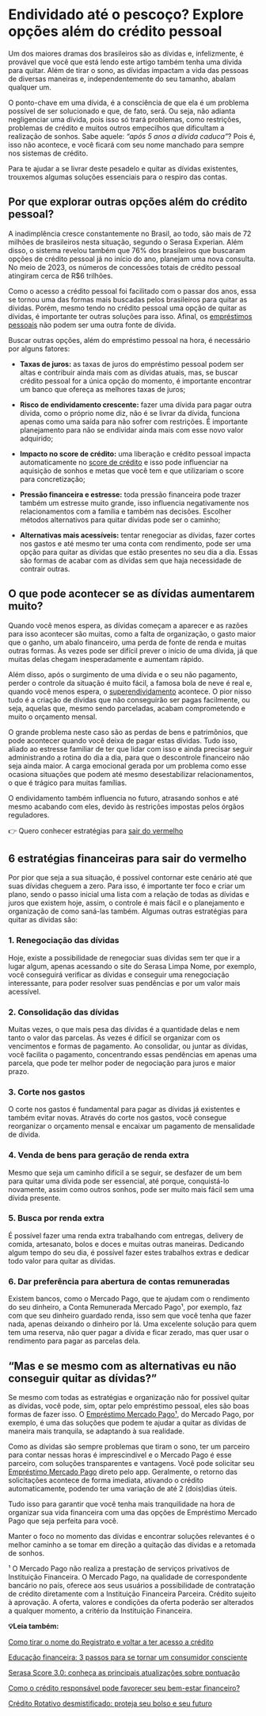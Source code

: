 # Endividado até o pescoço? Explore opções além do crédito pessoal

Um dos maiores dramas dos brasileiros são as dívidas e, infelizmente, é provável que você que está lendo este artigo também tenha uma dívida para quitar. Além de tirar o sono, as dívidas impactam a vida das pessoas de diversas maneiras e, independentemente do seu tamanho, abalam qualquer um.

O ponto-chave em uma dívida, é a consciência de que ela é um problema possível de ser solucionado e que, de fato, será. Ou seja, não adianta negligenciar uma dívida, pois isso só trará problemas, como restrições, problemas de crédito e muitos outros empecilhos que dificultam a realização de sonhos. Sabe aquele: *“após 5 anos a dívida caduca”*? Pois é, isso não acontece, e você ficará com seu nome manchado para sempre nos sistemas de crédito.

Para te ajudar a se livrar deste pesadelo e quitar as dívidas existentes, trouxemos algumas soluções essenciais para o respiro das contas.

## Por que explorar outras opções além do crédito pessoal?

A inadimplência cresce constantemente no Brasil, ao todo, são mais de 72 milhões de brasileiros nesta situação, segundo o Serasa Experian. Além disso, o sistema revelou também que 76% dos brasileiros que buscaram opções de crédito pessoal já no início do ano, planejam uma nova consulta. No meio de 2023, os números de concessões totais de crédito pessoal atingiram cerca de R$6 trilhões.

Como o acesso a crédito pessoal foi facilitado com o passar dos anos, essa se tornou uma das formas mais buscadas pelos brasileiros para quitar as dívidas. Porém, mesmo tendo no crédito pessoal uma opção de quitar as dívidas, é importante ter outras soluções para isso. Afinal, os [empréstimos pessoais](https://meubolso.mercadopago.com.br/emprestimos-pessoais) não podem ser uma outra fonte de dívida.

Buscar outras opções, além do empréstimo pessoal na hora, é necessário por alguns fatores:

- **Taxas de juros:** as taxas de juros do empréstimo pessoal podem ser altas e contribuir ainda mais com as dívidas atuais, mas, se buscar crédito pessoal for a única opção do momento, é importante encontrar um banco que ofereça as melhores taxas de juros;

- **Risco de endividamento crescente:** fazer uma dívida para pagar outra dívida, como o próprio nome diz, não é se livrar da dívida, funciona apenas como uma saída para não sofrer com restrições. É importante planejamento para não se endividar ainda mais com esse novo valor adquirido;

- **Impacto no score de crédito:** uma liberação e crédito pessoal impacta automaticamente no [score de crédito](https://meubolso.mercadopago.com.br/o-que-e-score-de-credito) e isso pode influenciar na aquisição de sonhos e metas que você tem e que utilizariam o score para concretização; 

- **Pressão financeira e estresse:** toda pressão financeira pode trazer também um estresse muito grande, isso influencia negativamente nos relacionamentos com a família e também nas decisões. Escolher métodos alternativos para quitar dívidas pode ser o caminho; 

- **Alternativas mais acessíveis:** tentar renegociar as dívidas, fazer cortes nos gastos e até mesmo ter uma conta com rendimento, pode ser uma opção para quitar as dívidas que estão presentes no seu dia a dia. Essas são formas de acabar com as dívidas sem que haja necessidade de contrair outras.

## 

## O que pode acontecer se as dívidas aumentarem muito?

Quando você menos espera, as dívidas começam a aparecer e as razões para isso acontecer são muitas, como a falta de organização, o gasto maior que o ganho, um abalo financeiro, uma perda de fonte de renda e muitas outras formas. Às vezes pode ser difícil prever o início de uma dívida, já que muitas delas chegam inesperadamente e aumentam rápido.

Além disso, após o surgimento de uma dívida e o seu não pagamento, perder o controle da situação é muito fácil, a famosa bola de neve é real e, quando você menos espera, o [superendividamento](https://meubolso.mercadopago.com.br/o-que-e-superendividamento-e-suas-causas) acontece. O pior nisso tudo é a criação de dívidas que não conseguirão ser pagas facilmente, ou seja, aquelas que, mesmo sendo parceladas, acabam comprometendo e muito o orçamento mensal.

O grande problema neste caso são as perdas de bens e patrimônios, que pode acontecer quando você deixa de pagar estas dívidas. Tudo isso, aliado ao estresse familiar de ter que lidar com isso e ainda precisar seguir administrando a rotina do dia a dia, para que o descontrole financeiro não seja ainda maior. A carga emocional gerada por um problema como esse ocasiona situações que podem até mesmo desestabilizar relacionamentos, o que é trágico para muitas famílias.

O endividamento também influencia no futuro, atrasando sonhos e até mesmo acabando com eles, devido às restrições impostas pelos órgãos reguladores.

👉 Quero conhecer estratégias para [sair do vermelho](https://meubolso.mercadopago.com.br/saia-do-vermelho)

## 6 estratégias financeiras para sair do vermelho

Por pior que seja a sua situação, é possível contornar este cenário até que suas dívidas cheguem a zero. Para isso, é importante ter foco e criar um plano, sendo o passo inicial uma lista com a relação de todas as dívidas e juros que existem hoje, assim, o controle é mais fácil e o planejamento e organização de como saná-las também. Algumas outras estratégias para quitar as dívidas são:

### 1. Renegociação das dívidas

Hoje, existe a possibilidade de renegociar suas dívidas sem ter que ir a lugar algum, apenas acessando o site do Serasa Limpa Nome, por exemplo, você conseguirá verificar as dívidas e conseguir uma renegociação interessante, para poder resolver suas pendências e por um valor mais acessível.

### 2. Consolidação das dívidas

Muitas vezes, o que mais pesa das dívidas é a quantidade delas e nem tanto o valor das parcelas. Às vezes é difícil se organizar com os vencimentos e formas de pagamento. Ao consolidar, ou juntar as dívidas, você facilita o pagamento, concentrando essas pendências em apenas uma parcela, que pode ter melhor poder de negociação para juros e maior prazo.

### 3. Corte nos gastos

O corte nos gastos é fundamental para pagar as dívidas já existentes e também evitar novas. Através do corte nos gastos, você consegue reorganizar o orçamento mensal e encaixar um pagamento de mensalidade de dívida.

### 4. Venda de bens para geração de renda extra

Mesmo que seja um caminho difícil a se seguir, se desfazer de um bem para quitar uma dívida pode ser essencial, até porque, conquistá-lo novamente, assim como outros sonhos, pode ser muito mais fácil sem uma dívida presente.

### 5. Busca por renda extra

É possível fazer uma renda extra trabalhando com entregas, delivery de comida, artesanato, bolos e doces e muitas outras maneiras. Dedicando algum tempo do seu dia, é possível fazer estes trabalhos extras e dedicar todo valor para quitar as dívidas.

### 6. Dar preferência para abertura de contas remuneradas

Existem bancos, como o Mercado Pago, que te ajudam com o rendimento do seu dinheiro, a Conta Remunerada Mercado Pago¹, por exemplo, faz com que seu dinheiro guardado renda, isso sem que você tenha que fazer nada, apenas deixando o dinheiro por lá. Uma excelente solução para quem tem uma reserva, não quer pagar a dívida e ficar zerado, mas quer usar o rendimento para pagar as parcelas dela.

## “Mas e se mesmo com as alternativas eu não conseguir quitar as dívidas?”

Se mesmo com todas as estratégias e organização não for possível quitar as dívidas, você pode, sim, optar pelo empréstimo pessoal, eles são boas formas de fazer isso. O [Empréstimo Mercado Pago¹](https://meubolso.mercadopago.com.br/passo-a-passo-emprestimo-mercado-credito), do Mercado Pago, por exemplo, é uma das soluções que podem te ajudar a quitar as dívidas de maneira mais tranquila, se adaptando à sua realidade.

Como as dívidas são sempre problemas que tiram o sono, ter um parceiro para contar nessas horas é imprescindível e o Mercado Pago é esse parceiro, com soluções transparentes e vantagens. Você pode solicitar seu [Empréstimo Mercado Pago](https://meubolso.mercadopago.com.br/mercado-credito-solucoes-financeiras) direto pelo app. Geralmente, o retorno das solicitações acontece de forma imediata, ativando o crédito automaticamente, podendo ter uma variação de até 2 (dois)dias úteis.

Tudo isso para garantir que você tenha mais tranquilidade na hora de organizar sua vida financeira com uma das opções de Empréstimo Mercado Pago que seja perfeita para você.

Manter o foco no momento das dívidas e encontrar soluções relevantes é o melhor caminho a se tomar em direção a quitação das dívidas e a retomada de sonhos.

¹ O Mercado Pago não realiza a prestação de serviços privativos de Instituição Financeira. O Mercado Pago, na qualidade de correspondente bancário no país, oferece aos seus usuários a possibilidade de contratação de crédito diretamente com a Instituição Financeira Parceira. Crédito sujeito à aprovação. A oferta, valores e condições da oferta poderão ser alterados a qualquer momento, a critério da Instituição Financeira.

**💡Leia também:**

[Como tirar o nome do Registrato e voltar a ter acesso a crédito](https://meubolso.mercadopago.com.br/tirar-o-nome-do-registrato)

[Educação financeira: 3 passos para se tornar um consumidor consciente](https://meubolso.mercadopago.com.br/educacao-financeira-como-se-tornar-consumidor-consciente)

[Serasa Score 3.0: conheça as principais atualizações sobre pontuação](https://meubolso.mercadopago.com.br/conheca-a-nova-pontuacao-de-credito-serasa-score-30)

[Como o crédito responsável pode favorecer seu bem-estar financeiro?](https://meubolso.mercadopago.com.br/credito-responsavel-para-bem-estar-financeiro)

[Crédito Rotativo desmistificado: proteja seu bolso e seu futuro](https://meubolso.mercadopago.com.br/desvende-o-credito-rotativo-e-proteja-suas-financas)